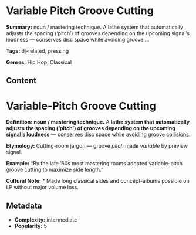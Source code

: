 # Variable Pitch Groove Cutting

**Summary:** noun / mastering technique. A lathe system that automatically adjusts the spacing (‘pitch’) of grooves depending on the upcoming signal’s loudness — conserves disc space while avoiding groove ...

**Tags:** dj-related, pressing

**Genres:** Hip Hop, Classical

## Content

# Variable-Pitch Groove Cutting

**Definition:** **noun / mastering technique.** A **lathe system that automatically adjusts the spacing (‘pitch’) of grooves depending on the upcoming signal’s loudness** — conserves disc space while avoiding [groove](../g/groove-wear.md) collisions.

**Etymology:** Cutting-room jargon — groove *pitch* made *variable* by preview signal.

**Example:** “By the late ’60s most mastering rooms adopted variable-pitch groove cutting to maximize side length.”

**Cultural Note:** * Made long classical sides and concept-albums possible on LP without major volume loss.

## Metadata

- **Complexity:** intermediate
- **Popularity:** 5
